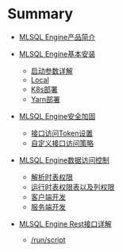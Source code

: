 # Summary

* [MLSQL Engine产品简介](README.md)

* [MLSQL Engine基本安装](howtouse/README.md)
    * [启动参数详解](howtouse/configuration.md)
    * [Local](howtouse/deploy.md)
    * [K8s部署](howtouse/k8s_deploy.md)
    * [Yarn部署](howtouse/yarn_deploy.md)

* [MLSQL Engine安全加固](security/README.md)
    * [接口访问Token设置](security/token_control.md)
    * [自定义接口访问策略](security/custom_control.md)

* [MLSQL Engine数据访问控制](auth/README.md)
    * [解析时表权限]()
    * [运行时表权限表以及列权限]()
    * [客户端开发]()
    * [服务端开发]()
    
* [MLSQL Engine Rest接口详解](api/README.md) 
    * [/run/script](api/run-script.md)
    